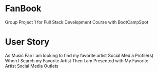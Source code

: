 # FanBook
Group Project 1 for Full Stack Development Course with BootCampSpot

# User Story
As Music Fan I am looking to find my favorite artist Social Media Profile(s)
When I Search my Favorite Artist 
Then I am Presented with My Favorite Artist Social Media Outlets
